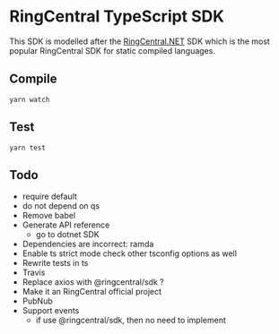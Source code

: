 # RingCentral TypeScript SDK

This SDK is modelled after the [RingCentral.NET](https://github.com/ringcentral/ringcentral.net) SDK which is the most popular RingCentral SDK for static compiled languages.


## Compile

```
yarn watch
```


## Test

```
yarn test
```


## Todo

- require default
- do not depend on qs
- Remove babel
- Generate API reference
    - go to dotnet SDK
- Dependencies are incorrect: ramda
- Enable ts strict mode
    check other tsconfig options as well
- Rewrite tests in ts
- Travis
- Replace axios with @ringcentral/sdk ?
- Make it an RingCentral official project
- PubNub
- Support events
    - if use @ringcentral/sdk, then no need to implement
